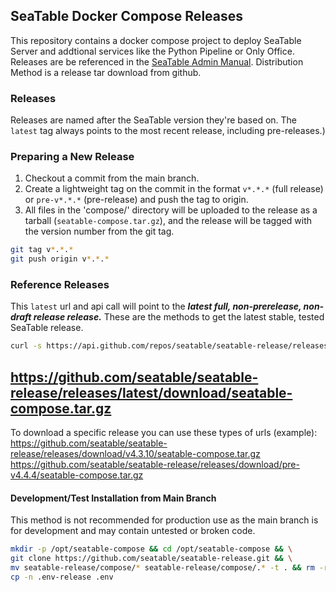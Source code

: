 ## SeaTable Docker Compose Releases
This repository contains a docker compose project to deploy SeaTable Server and addtional services like the Python Pipeline or Only Office. Releases are be referenced in the [SeaTable Admin Manual](https://admin.seatable.io/). Distribution Method is a release tar download from github.

### Releases

Releases are named after the SeaTable version they're based on. The `latest` tag always points to the most recent release, including pre-releases.)

### Preparing a New Release

1. Checkout a commit from the main branch.
2. Create a lightweight tag on the commit in the format `v*.*.*` (full release) or `pre-v*.*.*` (pre-release) and push the tag to origin.
3. All files in the 'compose/' directory will be uploaded to the release as a tarball (`seatable-compose.tar.gz`), and the release will be tagged with the version number from the git tag.

```bash
git tag v*.*.*
git push origin v*.*.*
```
### Reference Releases

This `latest` url and api call will point to the ***latest full, non-prerelease, non-draft release release.***
These are the methods to get the latest stable, tested SeaTable release.
```bash
curl -s https://api.github.com/repos/seatable/seatable-release/releases/latest | jq -r '.assets[0].browser_download_url'
```
https://github.com/seatable/seatable-release/releases/latest/download/seatable-compose.tar.gz
---
To download a specific release you can use these types of urls (example):\
https://github.com/seatable/seatable-release/releases/download/v4.3.10/seatable-compose.tar.gz
https://github.com/seatable/seatable-release/releases/download/pre-v4.4.4/seatable-compose.tar.gz

#### Development/Test Installation from Main Branch
This method is not recommended for production use as the main branch is for development and may contain untested or broken code.
```bash
mkdir -p /opt/seatable-compose && cd /opt/seatable-compose && \
git clone https://github.com/seatable/seatable-release.git && \
mv seatable-release/compose/* seatable-release/compose/.* -t . && rm -r seatable-release/ && \
cp -n .env-release .env
```
